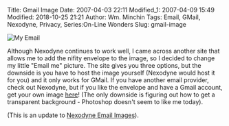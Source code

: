 Title: Gmail Image
Date: 2007-04-03 22:11
Modified_1: 2007-04-09 15:49
Modified: 2018-10-25 21:21
Author: Wm. Minchin
Tags: Email, GMail, Nexodyne, Privacy, Series:On-Line Wonders
Slug: gmail-image

![My Email]({static}images/2007/email2.png)

<!-- PELICAN_BEGIN_SUMMARY -->

Although Nexodyne continues to work well, I came across another site
that allows me to add the nifity envelope to the image, so I decided to
change my little "Email me" picture. The site gives you three options,
but the downside is you have to host the image yourself (Nexodyne would
host it for you) and it only works for GMail. If you have another email
provider, check out Nexodyne, but if you like the envelope and have a
Gmail account, get your own image
[here](http://gizmo967.mgs3.org/Gmail/)! (The only downside is figuring
out how to get a transparent background - Photoshop doesn't seem to like
me today).

<!-- read more -->

(This is an update to [Nexodyne Email
Images]({filename}20060514-nexodyne-email-images.md)).
